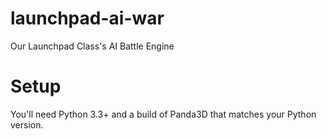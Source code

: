 # launchpad-ai-war
Our Launchpad Class's AI Battle Engine

# Setup
You'll need Python 3.3+ and a build of Panda3D that matches your Python version.
